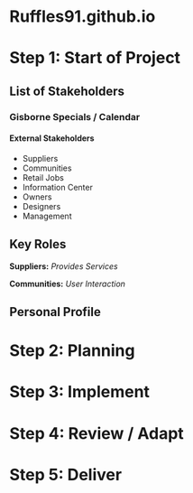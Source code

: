 # Ruffles91.github.io

# Step 1: Start of Project

## List of Stakeholders

### Gisborne Specials / Calendar

#### External Stakeholders
- Suppliers
- Communities
- Retail Jobs
- Information Center
- Owners
- Designers
- Management

## Key Roles

**Suppliers:**
*Provides Services*

**Communities:**
*User Interaction*


## Personal Profile

# Step 2: Planning

# Step 3: Implement

# Step 4: Review / Adapt

# Step 5: Deliver
